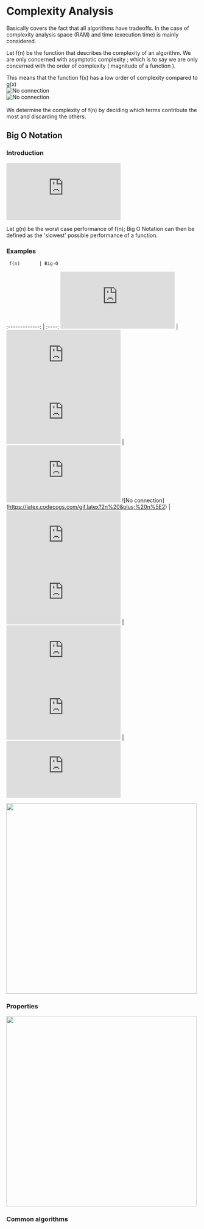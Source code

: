 # Complexity Analysis

Basically covers the fact that all algorithms have tradeoffs. In the case of complexity analysis space (RAM) and time (execution time) is mainly considered.

Let f(n) be the function that describes the complexity of an algorithm. We are only concerned with asymptotic complexity ; which is to say we are only concerned with the order of complexity ( magnitude of a function ).

This means that the function f(x) has a low order of complexity compared to g(x)<br>
![No connection](https://latex.codecogs.com/gif.latex?f(x)&space;=&space;x^2)<br>
![No connection](https://latex.codecogs.com/gif.latex?g(x)&space;=&space;x^3)<br><br>
We determine the complexity of f(n) by deciding which terms contribute the most and discarding the others.

## Big O Notation
### Introduction
![No connection](https://latex.codecogs.com/gif.latex?O%28g%28n%29%29)<br>

Let g(n) be the worst case performance of f(n); Big O Notation can then be defined as the 'slowest' possible performance of a function.

### Examples

     f(n)       | Big-O
:-------------: | :----:
     ![No connection](https://latex.codecogs.com/gif.latex?2n%5E2)       | ![No connection](https://latex.codecogs.com/gif.latex?O%28n%5E2%29)
   ![No connection](https://latex.codecogs.com/gif.latex?100000n%5E2)    | ![No connection](https://latex.codecogs.com/gif.latex?O%28n%5E2%29)
   ![No connection] (https://latex.codecogs.com/gif.latex?2n%20&plus;%20n%5E2)     | ![No connection](https://latex.codecogs.com/gif.latex?O%28n%5E2%29)
![No connection](https://latex.codecogs.com/gif.latex?10%20&plus;%20n%20&plus;%20log%28n%29) | ![No connection](https://latex.codecogs.com/gif.latex?O%28n%29)
![No connection](https://latex.codecogs.com/gif.latex?10n%5E3%20&plus;%20364n%5E2)  | ![No connection](https://latex.codecogs.com/gif.latex?O%28n%5E3%29)

<img src="https://upload.wikimedia.org/wikipedia/commons/thumb/7/7e/Comparison_computational_complexity.svg/1920px-Comparison_computational_complexity.svg.png" width="500">

### Properties
<img src="http://i.imgur.com/xoBxg1O.png" width="500">

### Common algorithms
